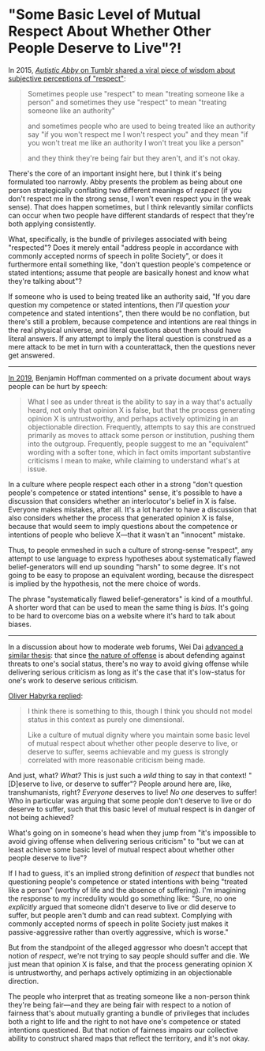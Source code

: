 # "Some Basic Level of Mutual Respect About Whether Other People Deserve to Live"?!

In 2015, [_Autistic Abby_ on Tumblr shared a viral piece of wisdom about subjective perceptions of "respect"](https://web.archive.org/web/20150404010354/http://stimmyabby.tumblr.com/post/115216522824/sometimes-people-use-respect-to-mean-treating):

> Sometimes people use "respect" to mean "treating someone like a person" and sometimes they use "respect" to mean "treating someone like an authority"
>
> and sometimes people who are used to being treated like an authority say "if you won't respect me I won't respect you" and they mean "if you won't treat me like an authority I won't treat you like a person"
>
> and they think they're being fair but they aren't, and it's not okay.

There's the core of an important insight here, but I think it's being formulated too narrowly. Abby presents the problem as being about one person strategically conflating two different meanings of _respect_ (if you don't respect me in the strong sense, I won't even respect you in the weak sense). That does happen sometimes, but I think relevantly similar conflicts can occur when two people have different standards of respect that they're both applying consistently.

What, specifically, is the bundle of privileges associated with being "respected"? Does it merely entail "address people in accordance with commonly accepted norms of speech in polite Society", or does it furthermore entail something like, "don't question people's competence or stated intentions; assume that people are basically honest and know what they're talking about"?

If someone who is used to being treated like an authority said, "If you dare question my competence or stated intentions, then _I'll_ question _your_ competence and stated intentions", then there would be no conflation, but there's still a problem, because competence and intentions are real things in the real physical universe, and literal questions about them should have literal answers. If any attempt to imply the literal question is construed as a mere attack to be met in turn with a counterattack, then the questions never get answered.

------

[In 2019](https://www.lesswrong.com/posts/yFZH2sBsmmqgWm4Sp/if-clarity-seems-like-death-to-them#Squabbling_On_and_With_lesswrong_com__May_July_2019_), Benjamin Hoffman commented on a private document about ways people can be hurt by speech:

> What I see as under threat is the ability to say in a way that's actually heard, not only that opinion X is false, but that the process generating opinion X is untrustworthy, and perhaps actively optimizing in an objectionable direction. Frequently, attempts to say this are construed primarily as moves to attack some person or institution, pushing them into the outgroup. Frequently, people suggest to me an "equivalent" wording with a softer tone, which in fact omits important substantive criticisms I mean to make, while claiming to understand what's at issue.

In a culture where people respect each other in a strong "don't question people's competence or stated intentions" sense, it's possible to have a discussion that considers whether an interlocutor's belief in X is false. Everyone makes mistakes, after all. It's a lot harder to have a discussion that also considers whether the process that generated opinion X is false, because that would seem to imply questions about the competence or intentions of people who believe X—that it wasn't an "innocent" mistake.

Thus, to people enmeshed in such a culture of strong-sense "respect", any attempt to use language to express hypotheses about systematically flawed belief-generators will end up sounding "harsh" to some degree. It's not going to be easy to propose an equivalent wording, because the disrespect is implied by the hypothesis, not the mere choice of words.

The phrase "systematically flawed belief-generators" is kind of a mouthful. A shorter word that can be used to mean the same thing is _bias_. It's going to be hard to overcome bias on a website where it's hard to talk about biases.

------

In a discussion about how to moderate web forums, Wei Dai [advanced a similar thesis](https://www.lesswrong.com/posts/adk5xv5Q4hjvpEhhh/meta-new-moderation-tools-and-moderation-guidelines?commentId=vvFGDzS29fidNEkRu): that since [the nature of offense](https://www.lesswrong.com/posts/QPqm5aj2meRmE7kR8/the-nature-of-offense) is about defending against threats to one's social status, there's no way to avoid giving offense while delivering serious criticism as long as it's the case that it's low-status for one's work to deserve serious criticism.

[Oliver Habyrka replied](https://www.lesswrong.com/posts/adk5xv5Q4hjvpEhhh/meta-new-moderation-tools-and-moderation-guidelines?commentId=pimWYEu3BvFmHGmRJ):

> I think there is something to this, though I think you should not model status in this context as purely one dimensional.
>
> Like a culture of mutual dignity where you maintain some basic level of mutual respect about whether other people deserve to live, or deserve to suffer, seems achievable and my guess is strongly correlated with more reasonable criticism being made.

And just, what? _What?_ This is just such a _wild_ thing to say in that context! "[D]eserve to live, or deserve to suffer"? People around here are, like, transhumanists, right? _Everyone_ deserves to live! _No one_ deserves to suffer! Who in particular was arguing that some people don't deserve to live or do deserve to suffer, such that this basic level of mutual respect is in danger of not being achieved?

What's going on in someone's head when they jump from "it's impossible to avoid giving offense when delivering serious criticism" to "but we can at least achieve some basic level of mutual respect about whether other people deserve to live"?

If I had to guess, it's an implied strong definition of _respect_ that bundles not questioning people's competence or stated intentions with being "treated like a person" (worthy of life and the absence of suffering). I'm imagining the response to my incredulity would go something like: "Sure, no one _explicitly_ argued that someone didn't deserve to live or did deserve to suffer, but people aren't dumb and can read subtext. Complying with commonly accepted norms of speech in polite Society just makes it passive-aggressive rather than overtly aggressive, which is worse."

But from the standpoint of the alleged aggressor who doesn't accept that notion of _respect_, we're not trying to say people should suffer and die. We just mean that opinion X is false, and that the process generating opinion X is untrustworthy, and perhaps actively optimizing in an objectionable direction.

The people who interpret that as treating someone like a non-person think they're being fair—and they are being fair with respect to a notion of fairness that's about mutually granting a bundle of privileges that includes both a right to life and the right to not have one's competence or stated intentions questioned. But that notion of fairness impairs our collective ability to construct shared maps that reflect the territory, and it's not okay.
